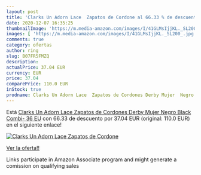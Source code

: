 ```yaml
---
layout: post
title: 'Clarks Un Adorn Lace  Zapatos de Cordone al 66.33 % de descuento'
date: 2020-12-07 16:35:25
thumbnailImage: 'https://m.media-amazon.com/images/I/41GLMsIjjKL._SL200_.jpg'
images: [ 'https://m.media-amazon.com/images/I/41GLMsIjjKL._SL200_.jpg' ]
comments: true
category: ofertas
author: ring
slug: B07FR5FMZQ
description:
actualPrice: 37.04 EUR
currency: EUR
price: 37.04
comparePrice: 110.0 EUR
inStock: true
prodname: Clarks Un Adorn Lace  Zapatos de Cordones Derby Mujer  Negro  Black Combi-   36 EU
---
```


Está [Clarks Un Adorn Lace  Zapatos de Cordones Derby Mujer  Negro  Black Combi-   36 EU](https://www.amazon.es/dp/B07FR5FMZQ/?tag=tolees-21) con 66.33 de descuento por 37.04 EUR (original: 110.0 EUR) en el siguiente enlace!

[![Clarks Un Adorn Lace  Zapatos de Cordone](https://m.media-amazon.com/images/I/41GLMsIjjKL._SL200_.jpg)](https://www.amazon.es/dp/B07FR5FMZQ/?tag=tolees-21)

[Ver la oferta!!](https://www.amazon.es/dp/B07FR5FMZQ/?tag=tolees-21)

Links participate in Amazon Associate program and might generate a comission on qualifying sales



